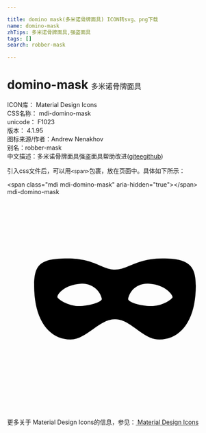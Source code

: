 ```yaml
---

title: domino mask(多米诺骨牌面具) ICON转svg、png下载
name: domino-mask
zhTips: 多米诺骨牌面具,强盗面具
tags: []
search: robber-mask

---
```


# domino-mask  <small style="font-size: 60%;font-weight: 100">多米诺骨牌面具</small>


<div class="detail-page">
<p>
<span>
ICON库：
<span class="badge-secondary badge">Material Design Icons</span> 
</span>
<br/>
<span>
CSS名称：
<span class="badge-secondary badge">mdi-domino-mask</span> 
</span>
<br/>
<span>
unicode：
<span class="badge-secondary badge">F1023</span> 
<copy-btn content='F1023' btn-title=""></copy-btn>
<copy-btn :content='String.fromCodePoint(parseInt("F1023", 16))' btn-title="复制U"></copy-btn>
</span>
<br/>
<span>
版本：
<span class="badge-secondary badge">4.1.95</span> 
</span>
<br/>
<span>图标来源/作者：<span class="badge-light badge">Andrew Nenakhov</span></span> 
<br/>
<span>别名：<span class="badge-light badge">robber-mask</span></span><br/><span class="zh-detail">中文描述：<span class="badge-primary badge">多米诺骨牌面具</span><span class="badge-primary badge">强盗面具</span><span class="help-link"><span>帮助改进</span>(<a href="https://gitee.com/liuwave/icon-helper/edit/master/json/material/domino-mask.json" target="_blank" rel="noopener noreferrer">gitee</a><a href="https://github.com/liuwave/icon-helper/edit/master/json/material/domino-mask.json" target="_blank" rel="noopener noreferrer">github</a></span>)</span><br/>
</p>
</div>
<div class="alert alert-dark">
  <i class="mdi mdi-domino-mask mdi-48px"></i>
  <i class="mdi mdi-domino-mask mdi-36px"></i>
  <i class="mdi mdi-domino-mask mdi-24px"></i>
  <i class="mdi mdi-domino-mask mdi-18px"></i>
</div>
<div>
  <p>引入css文件后，可以用<code>&lt;span&gt;</code>包裹，放在页面中。具体如下所示：    
  </p>
  <div class="alert alert-primary" style="font-size: 14px">
    &lt;span class="mdi mdi-domino-mask" aria-hidden="true"&gt;&lt;/span&gt;
    <copy-btn content='<span class="mdi mdi-domino-mask" aria-hidden="true"></span>'></copy-btn>
  </div>
  <div class="alert alert-secondary">
    <i class="mdi mdi-domino-mask"
    style="font-size: 24px"
    aria-hidden="true"></i> mdi-domino-mask
    <copy-btn content="mdi-domino-mask" btn-title="复制图标名称"></copy-btn>
  </div>
</div>
<div id="svg" class="svg-wrap">
<svg xmlns="http://www.w3.org/2000/svg" viewBox="0 0 24 24"><path d="M15.83 9.81C14.7 9.7 13.69 10.38 13.46 11.5C13.46 11.84 14.81 12.29 16.05 12.29C17.29 12.29 18.41 11.5 18.41 11.28C18.41 11.05 17.63 9.93 15.83 9.81M8.18 9.81C6.38 9.93 5.59 10.94 5.59 11.27C5.59 11.5 6.82 12.29 7.95 12.29S10.54 11.84 10.54 11.5C10.31 10.38 9.19 9.7 8.18 9.81M16.95 16C15.04 16 13.8 13.75 12 13.75S8.85 16 7.05 16C4.69 16 3 13.86 3 10.04C3 7.68 3.68 7 6.71 7S10.54 8.24 12 8.24 14.36 7 17.29 7 21 7.79 21 10.04C21 13.86 19.31 16 16.95 16Z" /></svg>
</div>
<detail full-name='mdi-domino-mask'></detail>
    
<div><p>更多关于 Material Design Icons的信息，参见：<a target="_blank" href="https://iconhelper.cn/material.html"> Material Design Icons</a>
</p></div>
